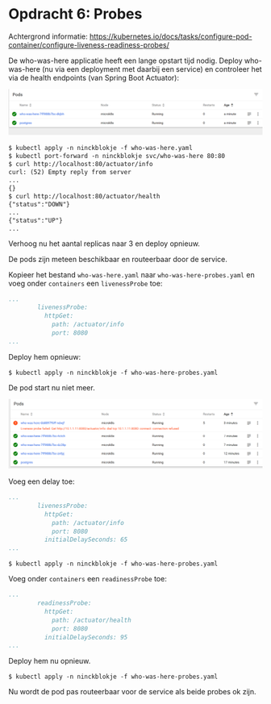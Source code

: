 # Opdracht 6: Probes

Achtergrond informatie: https://kubernetes.io/docs/tasks/configure-pod-container/configure-liveness-readiness-probes/

De who-was-here applicatie heeft een lange opstart tijd nodig. Deploy who-was-here (nu via een deployment met daarbij een service) en controleer het via de health endpoints (van Spring Boot Actuator):

![](../assets/running-but-not-ready.png)

````
$ kubectl apply -n ninckblokje -f who-was-here.yaml
$ kubectl port-forward -n ninckblokje svc/who-was-here 80:80
$ curl http://localhost:80/actuator/info
curl: (52) Empty reply from server
...
{}
$ curl http://localhost:80/actuator/health
{"status":"DOWN"}
...
{"status":"UP"}
...
````

Verhoog nu het aantal replicas naar 3 en deploy opnieuw.

De pods zijn meteen beschikbaar en routeerbaar door de service.

Kopieer het bestand `who-was-here.yaml` naar `who-was-here-probes.yaml` en voeg onder `containers` een `livenessProbe` toe:

````yaml
...
        livenessProbe:
          httpGet:
            path: /actuator/info
            port: 8080
...
````

Deploy hem opnieuw:

````
$ kubectl apply -n ninckblokje -f who-was-here-probes.yaml
````

De pod start nu niet meer.

![](../assets/pod-start-failure.png)

Voeg een delay toe:

````yaml
...
        livenessProbe:
          httpGet:
            path: /actuator/info
            port: 8080
          initialDelaySeconds: 65
...
````

````
$ kubectl apply -n ninckblokje -f who-was-here-probes.yaml
````

Voeg onder `containers` een `readinessProbe` toe:

````yaml
...
        readinessProbe:
          httpGet:
            path: /actuator/health
            port: 8080
          initialDelaySeconds: 95
...
````

Deploy hem nu opnieuw.

````
$ kubectl apply -n ninckblokje -f who-was-here-probes.yaml
````

Nu wordt de pod pas routeerbaar voor de service als beide probes ok zijn.